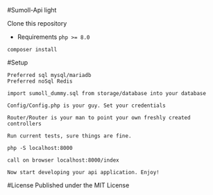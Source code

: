 #Sumoll-Api light

Clone this repository 

- Requirements
`php >= 8.0`

``composer install``

#Setup

````
Preferred sql mysql/mariadb
Preferred noSql Redis

import sumoll_dummy.sql from storage/database into your database

Config/Config.php is your guy. Set your credentials

Router/Router is your man to point your own freshly created controllers

Run current tests, sure things are fine.

php -S localhost:8000

call on browser localhost:8000/index

Now start developing your api application. Enjoy!

````

#License
Published under the MIT License
